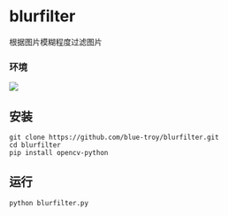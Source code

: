# blurfilter
根据图片模糊程度过滤图片
### 环境
  ![](https://img.shields.io/badge/python3%2B-brightgreen.svg)
## 安装
```shell
git clone https://github.com/blue-troy/blurfilter.git
cd blurfilter
pip install opencv-python
```
## 运行
```shell
python blurfilter.py
```
